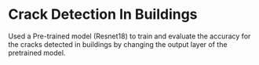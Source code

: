 # Crack Detection In Buildings
Used a Pre-trained model (Resnet18) to train and evaluate the accuracy for the cracks detected in buildings by changing the output layer of the pretrained model.
